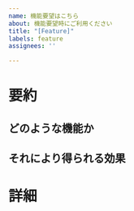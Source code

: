 ```yaml
---
name: 機能要望はこちら
about: 機能要望時にご利用ください
title: "[Feature]"
labels: feature
assignees: ''

---
```


# 要約
## どのような機能か

## それにより得られる効果

# 詳細
